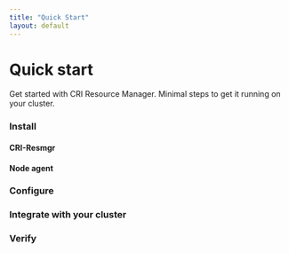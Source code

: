 ```yaml
---
title: "Quick Start"
layout: default
---
```


# Quick start

Get started with CRI Resource Manager. Minimal steps to get it running on your cluster.

### Install

#### CRI-Resmgr

#### Node agent

### Configure

### Integrate with your cluster

### Verify

